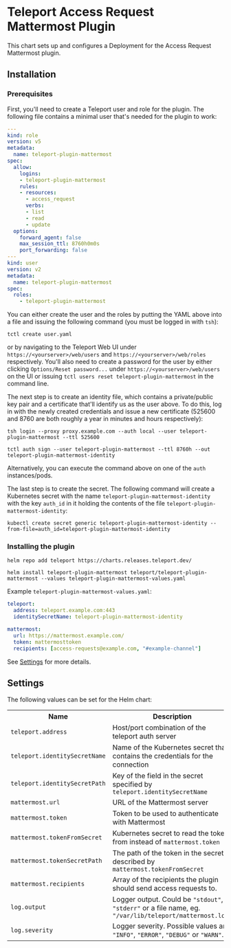 # Teleport Access Request Mattermost Plugin

This chart sets up and configures a Deployment for the Access Request Mattermost plugin.

## Installation

### Prerequisites

First, you'll need to create a Teleport user and role for the plugin. The following file contains a minimal user that's needed for the plugin to work:

```yaml
---
kind: role
version: v5
metadata:
  name: teleport-plugin-mattermost
spec:
  allow:
    logins:
    - teleport-plugin-mattermost
    rules:
    - resources:
      - access_request
      verbs:
      - list
      - read
      - update
  options:
    forward_agent: false
    max_session_ttl: 8760h0m0s
    port_forwarding: false
---
kind: user
version: v2
metadata:
  name: teleport-plugin-mattermost
spec:
  roles:
    - teleport-plugin-mattermost
```

You can either create the user and the roles by putting the YAML above into a file and issuing the following command  (you must be logged in with `tsh`):

```console
tctl create user.yaml
```

or by navigating to the Teleport Web UI under `https://<yourserver>/web/users` and `https://<yourserver>/web/roles` respectively. You'll also need to create a password for the user by either clicking `Options/Reset password...` under `https://<yourserver>/web/users` on the UI or issuing `tctl users reset teleport-plugin-mattermost` in the command line.

The next step is to create an identity file, which contains a private/public key pair and a certificate that'll identify us as the user above. To do this, log in with the newly created credentials and issue a new certificate (525600 and 8760 are both roughly a year in minutes and hours respectively):

```console
tsh login --proxy proxy.example.com --auth local --user teleport-plugin-mattermost --ttl 525600
```

```console
tctl auth sign --user teleport-plugin-mattermost --ttl 8760h --out teleport-plugin-mattermost-identity
```

Alternatively, you can execute the command above on one of the `auth` instances/pods.

The last step is to create the secret. The following command will create a Kubernetes secret with the name `teleport-plugin-mattermost-identity` with the key `auth_id` in it holding the contents of the file `teleport-plugin-mattermost-identity`:

```console
kubectl create secret generic teleport-plugin-mattermost-identity --from-file=auth_id=teleport-plugin-mattermost-identity
```

### Installing the plugin

```console
helm repo add teleport https://charts.releases.teleport.dev/
```

```console
helm install teleport-plugin-mattermost teleport/teleport-plugin-mattermost --values teleport-plugin-mattermost-values.yaml
```

Example `teleport-plugin-mattermost-values.yaml`:

```yaml
teleport:
  address: teleport.example.com:443
  identitySecretName: teleport-plugin-mattermost-identity

mattermost:
  url: https://mattermost.example.com/
  token: mattermosttoken
  recipients: [access-requests@example.com, "#example-channel"]
```

See [Settings](#settings) for more details.

## Settings

The following values can be set for the Helm chart:

<table>
  <tr>
    <th>Name</th>
    <th>Description</th>
    <th>Type</th>
    <th>Default</th>
    <th>Required</th>
  </tr>

  <tr>
    <td><code>teleport.address</code></td>
    <td>Host/port combination of the teleport auth server</td>
    <td>string</td>
    <td><code>""</code></td>
    <td>yes</td>
  </tr>
  <tr>
    <td><code>teleport.identitySecretName</code></td>
    <td>Name of the Kubernetes secret that contains the credentials for the connection</td>
    <td>string</td>
    <td><code>""</code></td>
    <td>yes</td>
  </tr>
  <tr>
    <td><code>teleport.identitySecretPath</code></td>
    <td>Key of the field in the secret specified by <code>teleport.identitySecretName</code></td>
    <td>string</td>
    <td><code>"auth_id"</code></td>
    <td>yes</td>
  </tr>

  <tr>
    <td><code>mattermost.url</code></td>
    <td>URL of the Mattermost server</td>
    <td>string</td>
    <td><code>""</code></td>
    <td>yes</td>
  </tr>
  <tr>
    <td><code>mattermost.token</code></td>
    <td>Token to be used to authenticate with Mattermost</td>
    <td>string</td>
    <td><code>""</code></td>
    <td>yes</td>
  </tr>
  <tr>
    <td><code>mattermost.tokenFromSecret</code></td>
    <td>Kubernetes secret to read the token from instead of <code>mattermost.token</code></td>
    <td>string</td>
    <td><code>""</code></td>
    <td>no</td>
  </tr>
  <tr>
    <td><code>mattermost.tokenSecretPath</code></td>
    <td>The path of the token in the secret described by <code>mattermost.tokenFromSecret</code></td>
    <td>string</td>
    <td><code>"mattermostToken"</code></td>
    <td>no</td>
  </tr>
  <tr>
    <td><code>mattermost.recipients</code></td>
    <td>Array of the recipients the plugin should send access requests to.</td>
    <td>array</td>
    <td><code>[]</code></td>
    <td>yes</td>
  </tr>

  <tr>
    <td><code>log.output</code></td>
    <td>
      Logger output. Could be <code>"stdout"</code>, <code>"stderr"</code> or a file name,
      eg. <code>"/var/lib/teleport/mattermost.log"</code>
    </td>
    <td>string</td>
    <td><code>"stdout"</code></td>
    <td>no</td>
  </tr>
  <tr>
    <td><code>log.severity</code></td>
    <td>
      Logger severity. Possible values are <code>"INFO"</code>, <code>"ERROR"</code>,
      <code>"DEBUG"</code> or <code>"WARN"</code>.
    </td>
    <td>string</td>
    <td><code>"INFO"</code></td>
    <td>no</td>
  </tr>
</table>
